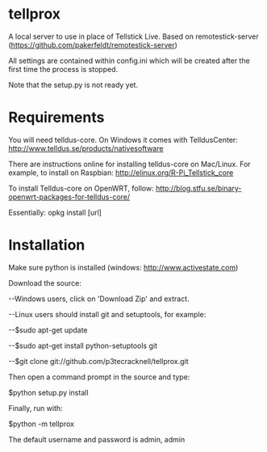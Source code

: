 tellprox
========

A local server to use in place of Tellstick Live. Based on remotestick-server (https://github.com/pakerfeldt/remotestick-server)

All settings are contained within config.ini which will be created after the first time the process is stopped.

Note that the setup.py is not ready yet.

Requirements
============
You will need telldus-core. On Windows it comes with TelldusCenter:
http://www.telldus.se/products/nativesoftware

There are instructions online for installing telldus-core on Mac/Linux. For example, to install on Raspbian:
http://elinux.org/R-Pi_Tellstick_core

To install Telldus-core on OpenWRT, follow:
http://blog.stfu.se/binary-openwrt-packages-for-telldus-core/

Essentially: opkg install [url]

Installation
============

Make sure python is installed (windows: http://www.activestate.com)

Download the source:

--Windows users, click on 'Download Zip' and extract.

--Linux users should install git and setuptools, for example:

--$sudo apt-get update

--$sudo apt-get install python-setuptools git

--$git clone git://github.com/p3tecracknell/tellprox.git

Then open a command prompt in the source and type:

$python setup.py install

Finally, run with:

$python -m tellprox

The default username and password is admin, admin
